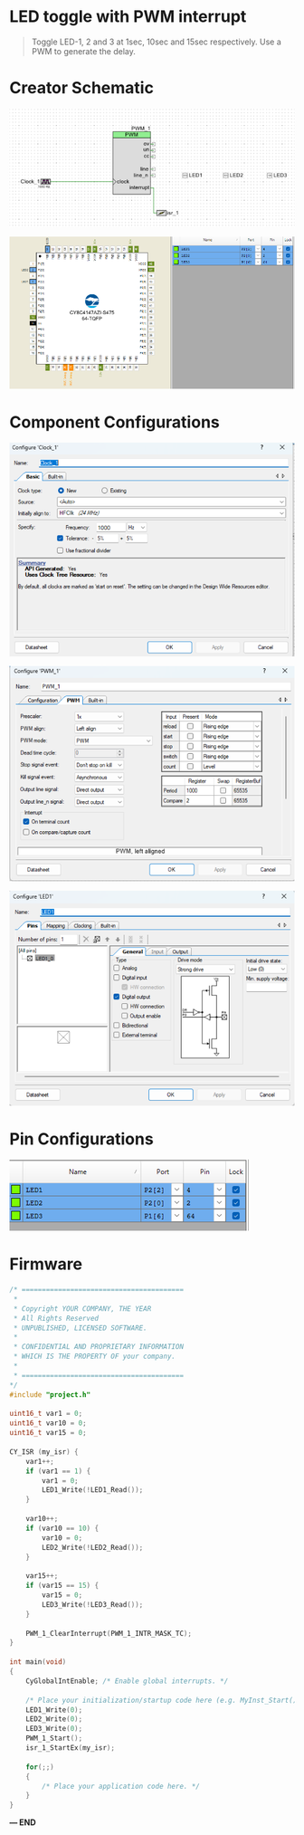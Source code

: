 # LED toggle with PWM interrupt

> Toggle LED-1, 2 and 3 at 1sec, 10sec and 15sec respectively. Use a PWM to generate the delay.
> 

# Creator Schematic

                                              

![Untitled](LED%20toggle%20with%20PWM%20interrupt%20fffd051c359e81dca92afa5293121f50/Untitled.png)

![Untitled](LED%20toggle%20with%20PWM%20interrupt%20fffd051c359e81dca92afa5293121f50/Untitled%201.png)

# Component Configurations

![Untitled](LED%20toggle%20with%20PWM%20interrupt%20fffd051c359e81dca92afa5293121f50/Untitled%202.png)

                                             

![Untitled](LED%20toggle%20with%20PWM%20interrupt%20fffd051c359e81dca92afa5293121f50/Untitled%203.png)

![Untitled](LED%20toggle%20with%20PWM%20interrupt%20fffd051c359e81dca92afa5293121f50/Untitled%204.png)

# Pin Configurations

![Untitled](LED%20toggle%20with%20PWM%20interrupt%20fffd051c359e81dca92afa5293121f50/Untitled%205.png)

# Firmware

```c
/* ========================================
 *
 * Copyright YOUR COMPANY, THE YEAR
 * All Rights Reserved
 * UNPUBLISHED, LICENSED SOFTWARE.
 *
 * CONFIDENTIAL AND PROPRIETARY INFORMATION
 * WHICH IS THE PROPERTY OF your company.
 *
 * ========================================
*/
#include "project.h"

uint16_t var1 = 0;
uint16_t var10 = 0;
uint16_t var15 = 0;

CY_ISR (my_isr) {
    var1++;
    if (var1 == 1) {
        var1 = 0;
        LED1_Write(!LED1_Read());
    }
    
    var10++;
    if (var10 == 10) {
        var10 = 0;
        LED2_Write(!LED2_Read());
    }
    
    var15++;
    if (var15 == 15) {
        var15 = 0;
        LED3_Write(!LED3_Read());
    }
    
    PWM_1_ClearInterrupt(PWM_1_INTR_MASK_TC);
}

int main(void)
{
    CyGlobalIntEnable; /* Enable global interrupts. */

    /* Place your initialization/startup code here (e.g. MyInst_Start()) */
    LED1_Write(0);
    LED2_Write(0);
    LED3_Write(0);
    PWM_1_Start();
    isr_1_StartEx(my_isr);
    
    for(;;)
    {
        /* Place your application code here. */
    }
}
```

**— END**